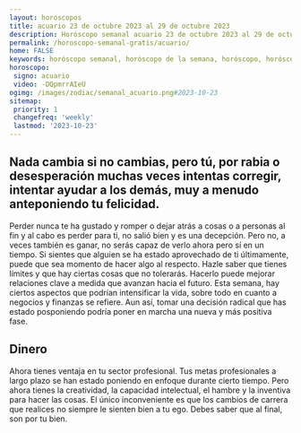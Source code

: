 ```yaml
---
layout: horoscopos
title: acuario 23 de octubre 2023 al 29 de octubre 2023 
description: Horóscopo semanal acuario 23 de octubre 2023 al 29 de octubre 2023. Nada cambia si no cambias, pero tú, por rabia o desesperación muchas veces intentas corregir, intentar ayudar a los demás, muy a menudo anteponiendo tu felicidad.
permalink: /horoscopo-semanal-gratis/acuario/
home: FALSE
keywords: horóscopo semanal, horóscopo de la semana, horóscopo, horóscopo gratis,horóscopos, horóscopo esperanza gracia, horoscopos acuario la semana, horóscopos gratis, Tarot, Astrologia, Zodíaco, acuario, horoscopo gratis, semanal
horoscopo:
 signo: acuario
 video: -DQpmrrAIeU
ogimg: /images/zodiac/semanal_acuario.png#2023-10-23
sitemap:
 priority: 1
 changefreq: 'weekly'
 lastmod: '2023-10-23'
---
```




## Nada cambia si no cambias, pero tú, por rabia o desesperación muchas veces intentas corregir, intentar ayudar a los demás, muy a menudo anteponiendo tu felicidad.

Perder nunca te ha gustado y romper o dejar atrás a cosas o a personas al fin y al cabo es perder para ti, no salió bien y es una decepción. Pero no, a veces también es ganar, no serás capaz de verlo ahora pero sí en un tiempo.
Si sientes que alguien se ha estado aprovechado de ti últimamente, puede que sea momento de hacer algo al respecto. Hazle saber que tienes límites y que hay ciertas cosas que no tolerarás. Hacerlo puede mejorar relaciones clave a medida que avanzan hacia el futuro. Esta semana, hay ciertos aspectos que podrían intensificar la vida, sobre todo en cuanto a negocios y finanzas se refiere. Aun así, tomar una decisión radical que has estado posponiendo podría poner en marcha una nueva y más positiva fase.

## Dinero

Ahora tienes ventaja en tu sector profesional. Tus metas profesionales a largo plazo se han estado poniendo en enfoque durante cierto tiempo. Pero ahora tienes la creatividad, la capacidad intelectual, el hambre y la inventiva para hacer las cosas. El único inconveniente es que los cambios de carrera que realices no siempre le sienten bien a tu ego. Debes saber que al final, son por tu bien.
